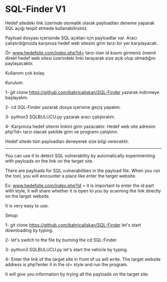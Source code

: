 # SQL-Finder V1

Hedef sitedeki link üzerinde otomatik olarak payloadları deneme yaparak SQL açığı tespit etmede kullanabilirsiniz. 

Payload  dosyası içerisinde SQL açıkları için payloadlar var.  Aracı çalıştırdığınızda karşınıza hedef web sitesini girin tarzı bir yer karşılayacak. 

Ör: www.hedefsite.com/index.php?id= tarzı olan id kısımı girmeniz önemli direkt hedef web sitesi üzerindeki linki tarayarak size açık olup olmadığını paylaşacaktır. 

Kullanımı çok kolay. 

Kurulum: 

1- git clone https://github.com/bahricaliskan/SQL-Finder yazarak indirmeye başlayalım. 

2- cd SQL-Finder yazarak dosya içerisine geçiş yapalım. 

3- python3 SQLBULUCU.py yazarak aracı çalıştıralım. 

4- Karşımıza hedef sitenin linkini girin yazacaktır. Hedef web site adresini php?id= tarzı olacak şekilde girin ve programı çalıştırın. 

Hedef sitede tüm payloadları deneyerek size bilgi verecektir. 

--------------------------------------------------------------------------------------------------------------------------------------------------------------------

You can use it to detect SQL vulnerability by automatically experimenting with payloads on the link on the target site.

There are payloads for SQL vulnerabilities in the payload file. When you run the tool, you will encounter a place like enter the target website.

Ex: www.hedefsite.com/index.php?id = it is important to enter the id part with style, it will share whether it is open to you by scanning the link directly on the target website.

It is very easy to use.

Setup:

1- git clone https://github.com/bahricaliskan/SQL-Finder let's start downloading by typing.

2- let's switch to the file by burning the cd SQL-Finder.

3- python3 SQLBULUCU.py let's start the vehicle by typing.

4- Enter the link of the target site in front of us will write. The target website address is php?enter it in the id= style and run the program.

It will give you information by trying all the payloads on the target site.
